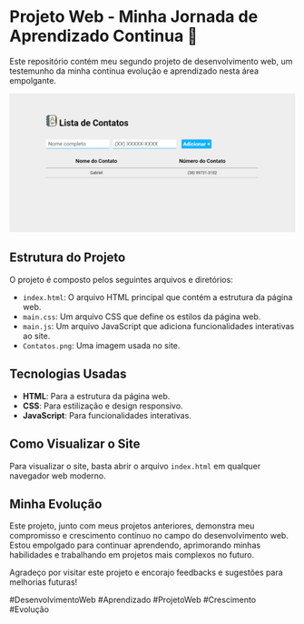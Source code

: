# Projeto Web - Minha Jornada de Aprendizado Continua 🌟

Este repositório contém meu segundo projeto de desenvolvimento web, um testemunho da minha contínua evolução e aprendizado nesta área empolgante.

![Projeto](images/Lista-de-contatos.png)

## Estrutura do Projeto

O projeto é composto pelos seguintes arquivos e diretórios:

- `index.html`: O arquivo HTML principal que contém a estrutura da página web.
- `main.css`: Um arquivo CSS que define os estilos da página web.
- `main.js`: Um arquivo JavaScript que adiciona funcionalidades interativas ao site.
- `Contatos.png`: Uma imagem usada no site.

## Tecnologias Usadas

- **HTML**: Para a estrutura da página web.
- **CSS**: Para estilização e design responsivo.
- **JavaScript**: Para funcionalidades interativas.

## Como Visualizar o Site

Para visualizar o site, basta abrir o arquivo `index.html` em qualquer navegador web moderno.

## Minha Evolução

Este projeto, junto com meus projetos anteriores, demonstra meu compromisso e crescimento contínuo no campo do desenvolvimento web. Estou empolgado para continuar aprendendo, aprimorando minhas habilidades e trabalhando em projetos mais complexos no futuro.

Agradeço por visitar este projeto e encorajo feedbacks e sugestões para melhorias futuras!

#DesenvolvimentoWeb #Aprendizado #ProjetoWeb #Crescimento #Evolução

